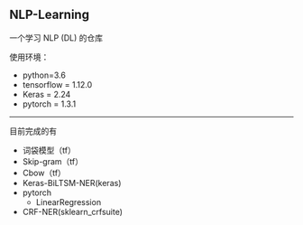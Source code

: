 ## NLP-Learning

一个学习 NLP (DL) 的仓库

使用环境：

- python=3.6
- tensorflow = 1.12.0
- Keras = 2.24
- pytorch = 1.3.1

------

目前完成的有

- 词袋模型（tf）
- Skip-gram（tf）
- Cbow（tf）
- Keras-BiLTSM-NER(keras)
- pytorch
  - LinearRegression
- CRF-NER(sklearn_crfsuite)